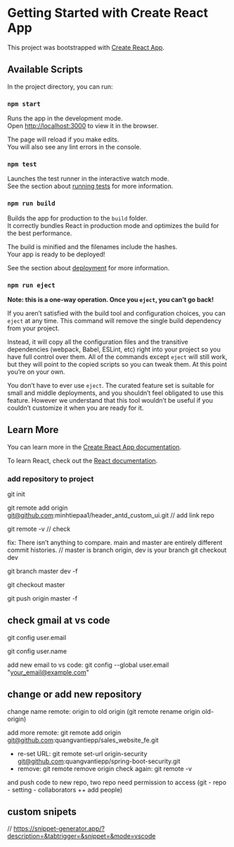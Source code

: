 # Getting Started with Create React App

This project was bootstrapped with [Create React App](https://github.com/facebook/create-react-app).

## Available Scripts

In the project directory, you can run:

### `npm start`

Runs the app in the development mode.\
Open [http://localhost:3000](http://localhost:3000) to view it in the browser.

The page will reload if you make edits.\
You will also see any lint errors in the console.

### `npm test`

Launches the test runner in the interactive watch mode.\
See the section about [running tests](https://facebook.github.io/create-react-app/docs/running-tests) for more information.

### `npm run build`

Builds the app for production to the `build` folder.\
It correctly bundles React in production mode and optimizes the build for the best performance.

The build is minified and the filenames include the hashes.\
Your app is ready to be deployed!

See the section about [deployment](https://facebook.github.io/create-react-app/docs/deployment) for more information.

### `npm run eject`

**Note: this is a one-way operation. Once you `eject`, you can’t go back!**

If you aren’t satisfied with the build tool and configuration choices, you can `eject` at any time. This command will remove the single build dependency from your project.

Instead, it will copy all the configuration files and the transitive dependencies (webpack, Babel, ESLint, etc) right into your project so you have full control over them. All of the commands except `eject` will still work, but they will point to the copied scripts so you can tweak them. At this point you’re on your own.

You don’t have to ever use `eject`. The curated feature set is suitable for small and middle deployments, and you shouldn’t feel obligated to use this feature. However we understand that this tool wouldn’t be useful if you couldn’t customize it when you are ready for it.

## Learn More

You can learn more in the [Create React App documentation](https://facebook.github.io/create-react-app/docs/getting-started).

To learn React, check out the [React documentation](https://reactjs.org/).

### add repository to project

git init

git remote add origin git@github.com:minhtiepaa1/header_antd_custom_ui.git // add link repo

git remote -v // check

fix: There isn’t anything to compare. main and master are entirely different commit histories.
// master is branch origin, dev is your branch
git checkout dev

git branch master dev -f

git checkout master

git push origin master -f

## check gmail at vs code

git config user.email

git config user.name

add new email to vs code: git config --global user.email "your_email@example.com"

## change or add new repository

change name remote: origin to old origin (git remote rename origin old-origin)

add more remote: git remote add origin git@github.com:quangvantiepp/sales_website_fe.git
- re-set URL: git remote set-url origin-security git@github.com:quangvantiepp/spring-boot-security.git
- remove: git remote remove origin
check again: git remote -v

and push code to new repo, two repo need permission to access (git - repo - setting - collaborators ++ add people)

## custom snipets

// https://snippet-generator.app/?description=&tabtrigger=&snippet=&mode=vscode

